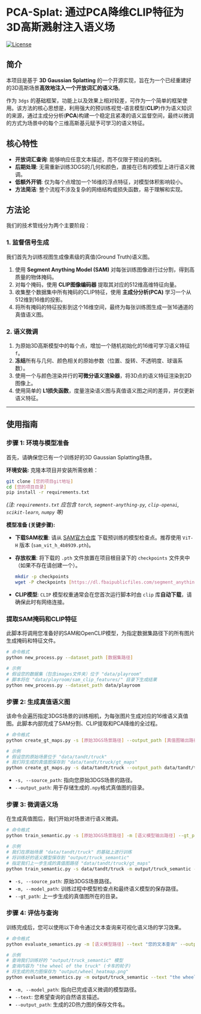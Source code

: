 # PCA-Splat: 通过PCA降维CLIP特征为3D高斯溅射注入语义场

[![License](https://img.shields.io/badge/License-Apache_2.0-blue.svg)](https://opensource.org/licenses/Apache-2.0)

## 简介

本项目是基于 **3D Gaussian Splatting** 的一个开源实现，旨在为一个已经重建好的3D高斯场景**高效地注入一个开放词汇的语义场**。

作为 `3dgs` 的基础框架，功能上以及效果上相对较差，可作为一个简单的框架使用。该方法的核心思想是，利用强大的预训练视觉-语言模型(**CLIP**)作为语义知识的来源，通过主成分分析(**PCA**)构建一个稳定且紧凑的语义监督空间，最终以微调的方式为场景中的每个三维高斯基元赋予可学习的语义特征。

## 核心特性

* **开放词汇查询**: 能够响应任意文本描述，而不仅限于预设的类别。
* **后期处理**: 无需重新训练3DGS的几何和颜色，直接在已有的模型上进行语义微调。
* **低额外开销**: 仅为每个点增加一个16维的浮点特征，对模型体积影响较小。
* **方法简洁**: 整个流程不涉及复杂的网络结构或损失函数，易于理解和实现。

## 方法论

我们的技术管线分为两个主要阶段：

### 1. 监督信号生成

我们首先为训练视图生成像素级的真值(Ground Truth)语义图。

1.  使用 **Segment Anything Model (SAM)** 对每张训练图像进行过分割，得到高质量的物体掩码。
2.  对每个掩码，使用 **CLIP图像编码器** 提取其对应的512维高维特征向量。
3.  收集整个数据集中所有掩码的CLIP特征，使用 **主成分分析(PCA)** 学习一个从512维到16维的投影。
4.  将所有掩码的特征投影到这个16维空间，最终为每张训练图生成一张16通道的真值语义图。

### 2. 语义微调

1.  为原始3D高斯模型中的每个点，增加一个随机初始化的16维可学习语义特征 `f`。
2.  **冻结**所有与几何、颜色相关的原始参数（位置、旋转、不透明度、球谐系数）。
3.  使用一个与颜色渲染并行的**可微分语义渲染器**，将3D点的语义特征渲染到2D图像上。
4.  使用简单的 **L1损失函数**，度量渲染语义图与真值语义图之间的差异，并仅更新语义特征。

---

## 使用指南

### 步骤 1: 环境与模型准备

首先，请确保您已有一个训练好的3D Gaussian Splatting场景。

**环境安装:**
克隆本项目并安装所需依赖：

```bash
git clone [您的项目git地址]
cd [您的项目目录]
pip install -r requirements.txt
```
*(注: `requirements.txt` 应包含 `torch`, `segment-anything-py`, `clip-openai`, `scikit-learn`, `numpy` 等)*

**模型准备 (关键步骤):**

* **下载SAM权重**: 请从 [SAM官方仓库](https://github.com/facebookresearch/segment-anything#model-checkpoints) 下载预训练的模型检查点。推荐使用 `ViT-H` 版本 (`sam_vit_h_4b8939.pth`)。
* **存放权重**: 将下载的 `.pth` 文件放置在项目根目录下的 `checkpoints` 文件夹中（如果不存在请创建一个）。

    ```bash
    mkdir -p checkpoints
    wget -P checkpoints [https://dl.fbaipublicfiles.com/segment_anything/sam_vit_h_4b8939.pth](https://dl.fbaipublicfiles.com/segment_anything/sam_vit_h_4b8939.pth)
    ```
* **CLIP模型**: `CLIP` 模型权重通常会在您首次运行脚本时由 `clip` 库**自动下载**，请确保此时有网络连接。

### 提取SAM掩码和CLIP特征

此脚本将调用您准备好的SAM和OpenCLIP模型，为指定数据集路径下的所有图片生成掩码和特征文件。

```bash
# 命令格式
python new_process.py --dataset_path [数据集路径]

# 示例
# 假设您的数据集（包含images文件夹）位于 "data/playroom"
# 脚本将在 "data/playroom/sam_clip_features/" 目录下生成结果
python new_process.py --dataset_path data/playroom
```


### 步骤 2: 生成真值语义图

该命令会遍历指定3DGS场景的训练相机，为每张图片生成对应的16维语义真值图。此脚本内部完成了SAM分割、CLIP提取和PCA降维的全过程。

```bash
# 命令格式
python create_gt_maps.py -s [原始3DGS场景路径] --output_path [真值图输出路径]

# 示例
# 假设您的原始场景位于 "data/tandt/truck"
# 我们将生成的真值图保存到 "data/tandt/truck/gt_maps"
python create_gt_maps.py -s data/tandt/truck --output_path data/tandt/truck/gt_maps
```
* `-s, --source_path`: 指向您原始3DGS场景的路径。
* `--output_path`: 用于存储生成的`.npy`格式真值图的目录。

### 步骤 3: 微调语义场

在生成真值图后，我们开始对场景进行语义微调。

```bash
# 命令格式
python train_semantic.py -s [原始3DGS场景路径] -m [语义模型输出路径] --gt_path [真值图路径]

# 示例
# 我们在原始场景 "data/tandt/truck" 的基础上进行训练
# 将训练好的语义模型保存到 "output/truck_semantic"
# 指定我们上一步生成的真值图路径 "data/tandt/truck/gt_maps"
python train_semantic.py -s data/tandt/truck -m output/truck_semantic --gt_path data/tandt/truck/gt_maps
```
* `-s, --source_path`: 原始3DGS场景路径。
* `-m, --model_path`: 训练过程中模型检查点和最终语义模型的保存路径。
* `--gt_path`: 上一步生成的真值图所在的目录。

### 步骤 4: 评估与查询

训练完成后，您可以使用以下命令通过文本查询来可视化语义场的学习效果。

```bash
# 命令格式
python evaluate_semantics.py -m [语义模型路径] --text "您的文本查询" --output_path [热力图保存路径]

# 示例
# 查询我们训练好的 "output/truck_semantic" 模型
# 查询内容为 "the wheel of the truck" (卡车的轮子)
# 将生成的热力图保存为 "output/wheel_heatmap.png"
python evaluate_semantics.py -m output/truck_semantic --text "the wheel of the truck" --output_path output/wheel_heatmap.png
```
* `-m, --model_path`: 指向已完成语义微调的模型路径。
* `--text`: 您希望查询的自然语言描述。
* `--output_path`: 生成的2D热力图的保存文件名。
